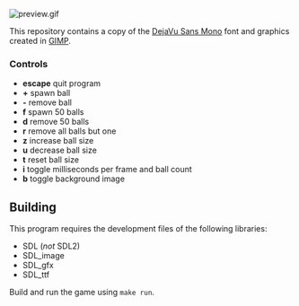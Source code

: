 ![preview.gif](https://raw.github.com/AlxHnr/ball_demo/master/preview.gif)

This repository contains a copy of the
[DejaVu Sans Mono](https://dejavu-fonts.github.io) font and graphics
created in [GIMP](https://www.gimp.org).

### Controls

* **escape** quit program
* **+** spawn ball
* **-** remove ball
* **f** spawn 50 balls
* **d** remove 50 balls
* **r** remove all balls but one
* **z** increase ball size
* **u** decrease ball size
* **t** reset ball size
* **i** toggle milliseconds per frame and ball count
* **b** toggle background image

## Building

This program requires the development files of the following libraries:

* SDL (_not_ SDL2)
* SDL\_image
* SDL\_gfx
* SDL\_ttf

Build and run the game using `make run`.
